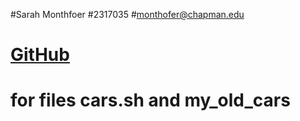 #Sarah Monthfoer
#2317035
#monthofer@chapman.edu

# [GitHub](https://github.com)
# for files cars.sh and my_old_cars
